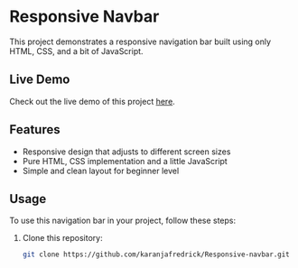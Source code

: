 # Responsive Navbar

This project demonstrates a responsive navigation bar built using only HTML, CSS, and a bit of JavaScript.

## Live Demo

Check out the live demo of this project [here](https://karanjafredrick.github.io/Responsive-navbar/).

## Features

- Responsive design that adjusts to different screen sizes
- Pure HTML, CSS implementation and a little JavaScript
- Simple and clean layout for beginner level

## Usage

To use this navigation bar in your project, follow these steps:

1. Clone this repository:
   ```bash
   git clone https://github.com/karanjafredrick/Responsive-navbar.git
